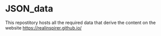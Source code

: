 # JSON_data
This repostitory hosts all the required data that derive the content on the website https://realinspirer.github.io/
